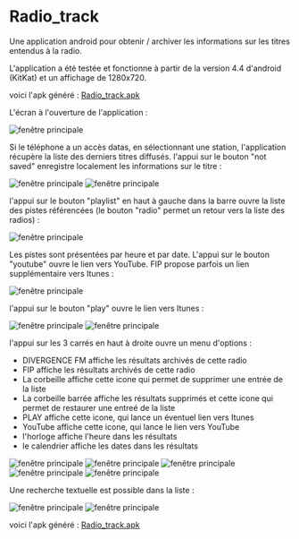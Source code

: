 # Radio_track
Une application android pour obtenir / archiver les informations sur les titres entendus à la radio.

L'application a été testée et fonctionne à partir de la version 4.4 d'android (KitKat) et un affichage de 1280x720.

voici l'apk généré :
[Radio_track.apk](https://github.com/kaplone/Radio_track/raw/master/android-debug.apk)

L'écran à l'ouverture de l'application :

![fenêtre principale](100.png)


Si le téléphone a un accès datas, en sélectionnant une station, l'application récupère la liste des derniers titres diffusés.
l'appui sur le bouton "not saved" enregistre localement les informations sur le titre :

![fenêtre principale](213.png)
![fenêtre principale](214.png)


l'appui sur le bouton "playlist" en haut à gauche dans la barre ouvre la liste des pistes référencées (le bouton "radio" permet un retour vers la liste des radios) :

![fenêtre principale](101b.png)


Les pistes sont présentées par heure et par date. L'appui sur le bouton "youtube" ouvre le lien vers YouTube. FIP propose parfois un lien supplémentaire vers Itunes :

![fenêtre principale](102.png)


l'appui sur le bouton "play" ouvre le lien vers Itunes :

![fenêtre principale](112.png)
![fenêtre principale](111.png)


l'appui sur les 3 carrés en haut à droite ouvre un menu d'options :
- DIVERGENCE FM affiche les résultats archivés de cette radio
- FIP affiche les résultats archivés de cette radio
- La corbeille affiche cette icone qui permet de supprimer une entrée de la liste
- La corbeille barrée affiche les résultats supprimés et cette icone qui permet de restaurer une entreé de la liste
- PLAY affiche cette icone, qui lance un éventuel lien vers Itunes
- YouTube affiche cette icone, qui lance le lien vers YouTube
- l'horloge affiche l'heure dans les résultats
- le calendrier affiche les dates dans les résultats

![fenêtre principale](104.png)
![fenêtre principale](105.png)
![fenêtre principale](105b.png)
![fenêtre principale](105a.png)
![fenêtre principale](106.png)


Une recherche textuelle est possible dans la liste :

![fenêtre principale](107.png)
![fenêtre principale](108.png)













voici l'apk généré :
[Radio_track.apk](https://github.com/kaplone/Radio_track/raw/master/android-debug.apk)
